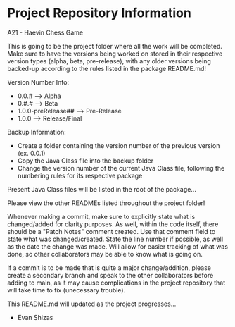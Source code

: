 # Project Repository Information
A21 - Haevin Chess Game

This is going to be the project folder where all the work will be completed. 
Make sure to have the versions being worked on stored in their respective version types (alpha, beta, pre-release), with any older versions being backed-up according to the rules listed in the package README.md! 

Version Number Info:
- 0.0.# --> Alpha
- 0.#.# --> Beta
- 1.0.0-preRelease## --> Pre-Release
- 1.0.0 --> Release/Final

Backup Information:
- Create a folder containing the version number of the previous version (ex. 0.0.1)
- Copy the Java Class file into the backup folder
- Change the version number of the current Java Class file, following the numbering rules for its respective package 

Present Java Class files will be listed in the root of the package...

Please view the other READMEs listed throughout the project folder!

Whenever making a commit, make sure to explicitly state what is changed/added for clarity purposes. As well, within the code itself, there should be a "Patch Notes" 
comment created. Use that comment field to state what was changed/created. State the line number if possible, as well as the date the change was made. Will allow for
easier tracking of what was done, so other collaborators may be able to know what is going on.

If a commit is to be made that is quite a major change/addition, please create a secondary branch and speak to the other collaborators before adding to main, as it may
cause complications in the project repository that will take time to fix (unecessary trouble).

This README.md will updated as the project progresses...

- Evan Shizas
